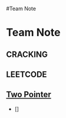 #Team Note

# Team Note

## CRACKING

## LEETCODE

## [Two Pointer](https://www.geeksforgeeks.org/two-pointers-technique/)

* []

